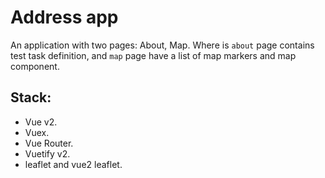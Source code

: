 # Address app
An application with two pages: About, Map. Where is `about` page contains test task definition, and `map` page have a list of map markers and map component.

## Stack:
- Vue v2.
- Vuex.
- Vue Router.
- Vuetify v2.
- leaflet and vue2 leaflet.
